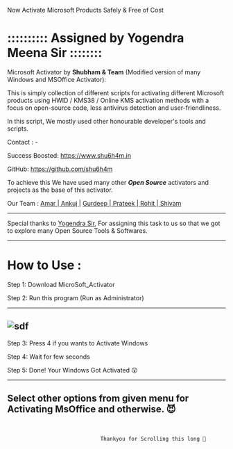 Now Activate Microsoft Products Safely &amp; Free of Cost



:::::::::: Assigned by Yogendra Meena Sir ::::::::
=====

   Microsoft Activator by <b>Shubham & Team</b> (Modified version of many Windows and MSOffice Activator):

   This is simply collection of  different scripts for activating different Microsoft products
   using HWID / KMS38 / Online KMS activation methods with a focus on open-source code,
   less antivirus detection and user-friendliness.

   In this script, We mostly used other honourable developer's tools and scripts.
   

   Contact : -
   
   Success Boosted: https://www.shu6h4m.in
   
   GitHub: https://github.com/shu6h4m

   To achieve this We have used many other <i><b>Open Source</b></i> activators and projects as the base of this activator.
   
   Our Team : <a href="https://www.instagram.com/amar_7148/"> Amar </a>|<a href="https://www.instagram.com/ankujpandey/"> Ankuj </a>|
<a href="https://www.instagram.com/ronak7661/"> Gurdeep </a>|<a href="https://www.instagram.com/prateek_ak47/"> Prateek </a>|<a href="https://www.instagram.com/rksambhariya/"> Rohit </a>|<a href="https://www.instagram.com/shivamdixit_478/">  Shivam</a>
   
   
----------------------------------------------------------------------------------------------------

   Special thanks to <a href="https://www.linkedin.com/in/yogendra-meena-94768140">Yogendra Sir</a>,
   For assigning this task to us so that we got to explore many Open Source Tools & Softwares.

----------------------------------------------------------------------------------------------------



How to Use :
=============

Step 1: Download MicroSoft_Activator

Step 2: Run this program (Run as Administrator)

----------------------------------------------------------------------------------------------------
 ![sdf](https://user-images.githubusercontent.com/37971771/118632613-39844000-b7ee-11eb-8f67-16db5f4915c7.png)
----------------------------------------------------------------------------------------------------

Step 3: Press 4 if you wants to Activate Windows

Step 4: Wait for few seconds

Step 5: Done! Your Windows Got Activated 😲


----------------------------------------------------------------------------------------------------
Select other options from given menu for Activating MsOffice and otherwise. 😈
----------------------------------------------------------------------------------------------------
</br> 


                                  Thankyou for Scrolling this long 🍻
